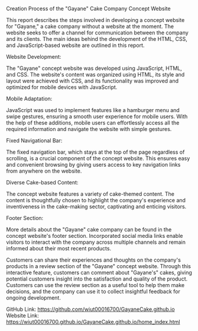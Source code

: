 Creation Process of the "Gayane" Cake Company Concept Website


This report describes the steps involved in developing a concept website for "Gayane," a cake company without a website at the moment. The website seeks to offer a channel for communication between the company and its clients. The main ideas behind the development of the HTML, CSS, and JavaScript-based website are outlined in this report.


Website Development:

The "Gayane" concept website was developed using JavaScript, HTML, and CSS. The website's content was organized using HTML, its style and layout were achieved with CSS, and its functionality was improved and optimized for mobile devices with JavaScript.

Mobile Adaptation:

JavaScript was used to implement features like a hamburger menu and swipe gestures, ensuring a smooth user experience for mobile users. With the help of these additions, mobile users can effortlessly access all the required information and navigate the website with simple gestures.

Fixed Navigational Bar:

The fixed navigation bar, which stays at the top of the page regardless of scrolling, is a crucial component of the concept website. This ensures easy and convenient browsing by giving users access to key navigation links from anywhere on the website.

Diverse Cake-based Content:

The concept website features a variety of cake-themed content. The content is thoughtfully chosen to highlight the company's experience and inventiveness in the cake-making sector, captivating and enticing visitors.

Footer Section:

More details about the "Gayane" cake company can be found in the concept website's footer section. Incorporated social media links enable visitors to interact with the company across multiple channels and remain informed about their most recent products.


Customers can share their experiences and thoughts on the company's products in a review section of the "Gayane" concept website. Through this interactive feature, customers can comment about "Gayane's" cakes, giving potential customers insight into the satisfaction and quality of the product. Customers can use the review section as a useful tool to help them make decisions, and the company can use it to collect insightful feedback for ongoing development.

GitHub Link: https://github.com/wiut00016700/GayaneCake.github.io
Website Link: https://wiut00016700.github.io/GayaneCake.github.io/home_index.html
